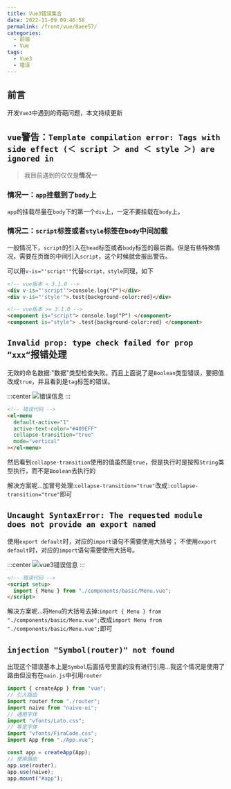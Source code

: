 ```yaml
---
title: Vue3错误集合
date: 2022-11-09 09:46:58
permalink: /front/vue/8aee57/
categories:
  - 前端
  - Vue
tags:
  - Vue3
  - 错误
---
```


## 前言

开发`Vue3`中遇到的奇葩问题，本文持续更新

<!-- more -->

## `vue`警告：`Template compilation error: Tags with side effect (＜ script ＞ and ＜ style ＞) are ignored in`

> 我目前遇到的仅仅是**情况一**

### 情况一：`app`挂载到了`body`上

`app`的挂载尽量在`body`下的第一个`div`上，一定不要挂载在`body`上。

### 情况二：`script`标签或者`style`标签在`body`中间加载

一般情况下，`script`的引入在`head`标签或者`body`标签的最后面。但是有些特殊情况，需要在页面的中间引入`script`，这个时候就会报出警告。

可以用`v-is="'script'"`代替`script，style`同理，如下

```html
<!-- vue版本 < 3.1.0 -->
<div v-is="'script'">console.log("P")</div>
<div v-is="'style'">.test{background-color:red}</div>

<!-- vue版本 >= 3.1.0 -->
<component is="script"> console.log("P") </component>
<component is="style"> .test{background-color:red} </component>
```

## `Invalid prop: type check failed for prop “xxx“`报错处理

无效的命名数据:"数据"类型检查失败。而且上面说了是`Boolean`类型错误，要把值改成`true`，并且看到是`tag`标签的错误。

:::center
![错误信息](https://cdn.jsdelivr.net/gh/xingcxb/blog_img@blog1/开发语言/Vue/Snipaste_2022-11-09_11-25-46.png)
:::

```html
<!-- 错误代码 -->
<el-menu
  default-active="1"
  active-text-color="#409EFF"
  collapse-transition="true"
  mode="vertical"
></el-menu>
```

然后看到`collapse-transition`使用的值虽然是`true`，但是执行时是按照`String`类型执行，而不是`Boolean`去执行的

解决方案呢...加冒号处理:`collapse-transition="true"`改成`:collapse-transition="true"`即可

## `Uncaught SyntaxError: The requested module does not provide an export named`

使用`export default`时，对应的`import`语句不需要使用大括号；
不使用`export default`时，对应的`import`语句需要使用大括号。

:::center
![vue3错误信息](https://cdn.jsdelivr.net/gh/xingcxb/blog_img@blog1/开发语言/Vue/Snipaste_2022-11-09_16-28-28.png)
:::

```html
<!-- 错误代码 -->
<script setup>
  import { Menu } from "./components/basic/Menu.vue";
</script>
```

解决方案呢...将`Menu`的大括号去掉:`import { Menu } from "./components/basic/Menu.vue";`改成`import Menu from "./components/basic/Menu.vue";`即可

## `injection "Symbol(router)" not found`

出现这个错误基本上是`Symbol`后面括号里面的没有进行引用...我这个情况是使用了路由但没有在`main.js`中引用`router`

```javascript
import { createApp } from "vue";
// 引入路由
import router from "./router";
import naive from "naive-ui";
// 通用字体
import "vfonts/Lato.css";
// 等宽字体
import "vfonts/FiraCode.css";
import App from "./App.vue";

const app = createApp(App);
// 使用路由
app.use(router);
app.use(naive);
app.mount("#app");
```
